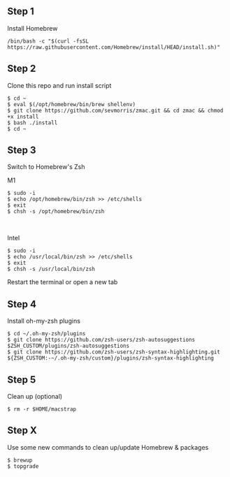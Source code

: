 

## Step 1

Install Homebrew
<br>

```
/bin/bash -c "$(curl -fsSL https://raw.githubusercontent.com/Homebrew/install/HEAD/install.sh)"
```


## Step 2

Clone this repo and run install script
<br>

```
$ cd ~
$ eval $(/opt/homebrew/bin/brew shellenv)
$ git clone https://github.com/sevmorris/zmac.git && cd zmac && chmod +x install
$ bash ./install
$ cd ~
```


## Step 3

Switch to Homebrew's Zsh
<br>

M1
```
$ sudo -i
$ echo /opt/homebrew/bin/zsh >> /etc/shells
$ exit
$ chsh -s /opt/homebrew/bin/zsh
```

<br>

Intel
```
$ sudo -i
$ echo /usr/local/bin/zsh >> /etc/shells
$ exit
$ chsh -s /usr/local/bin/zsh
```

Restart the terminal or open a new tab


## Step 4

Install oh-my-zsh plugins
<br>

```
$ cd ~/.oh-my-zsh/plugins
$ git clone https://github.com/zsh-users/zsh-autosuggestions $ZSH_CUSTOM/plugins/zsh-autosuggestions
$ git clone https://github.com/zsh-users/zsh-syntax-highlighting.git ${ZSH_CUSTOM:-~/.oh-my-zsh/custom}/plugins/zsh-syntax-highlighting
```


## Step 5

Clean up (optional)
<br>

```
$ rm -r $HOME/macstrap
```


## Step X

Use some new commands to clean up/update Homebrew & packages

```
$ brewup
$ topgrade
```
